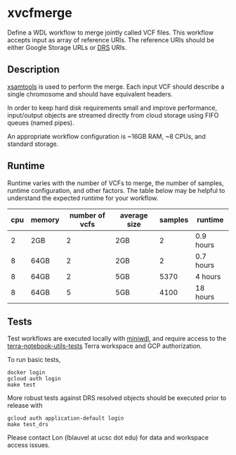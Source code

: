 # xvcfmerge

Define a WDL workflow to merge jointly called VCF files. This workflow accepts input as array of reference URIs. The
reference URIs should be either Google Storage URLs or
[DRS](https://support.terra.bio/hc/en-us/articles/360039330211-Data-Access-with-the-GA4GH-Data-Repository-Service-DRS-)
URIs.

## Description

[xsamtools](https://github.com/DataBiosphere/xsamtools) is used to perform the merge. Each input VCF should describe a single
chromosome and should have equivalent headers.

In order to keep hard disk requirements small and improve performance, input/output objects are streamed directly from
cloud storage using FIFO queues (named pipes).

An appropriate workflow configuration is ~16GB RAM, ~8 CPUs, and standard storage.

## Runtime

Runtime varies with the number of VCFs to merge, the number of samples, runtime configuration, and other factors. The
table below may be helpful to understand the expected runtime for your workflow.

| cpu | memory | number of vcfs | average size | samples | runtime   |
| --- | ------ | -------------- | ------------ | ------- | --------- |
|   2 |    2GB | 2              | 2GB          | 2       | 0.9 hours | 
|   8 |   64GB | 2              | 2GB          | 2       | 0.7 hours | 
|   8 |   64GB | 2              | 5GB          | 5370    |   4 hours |
|   8 |   64GB | 5              | 5GB          | 4100    |  18 hours |

## Tests

Test workflows are executed locally with [miniwdl](https://github.com/chanzuckerberg/miniwdl), and require access to the
[terra-notebook-utils-tests](https://terra.biodatacatalyst.nhlbi.nih.gov/#workspaces/firecloud-cgl/terra-notebook-utils-tests)
Terra workspace and GCP authorization.

To run basic tests,
```
docker login
gcloud auth login
make test
```

More robust tests against DRS resolved objects should be executed prior to release with
```
gcloud auth application-default login
make test_drs
```

Please contact Lon (lblauvel at ucsc dot edu) for data and workspace access issues.
